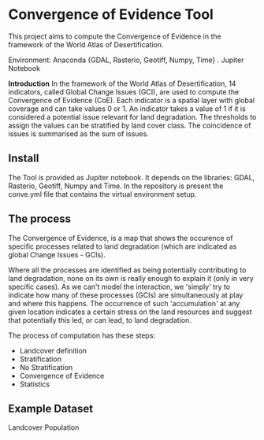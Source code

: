 # Convergence of Evidence Tool

This project aims to compute the Convergence of Evidence in the framework of the World Atlas of Desertification.

Environment: Anaconda {GDAL, Rasterio, Geotiff, Numpy, Time} . Jupiter Notebook

**Introduction**
In the framework of the World Atlas of Desertification, 14 indicators, called Global Change Issues (GCI), are used to compute the Convergence of Evidence (CoE). Each indicator is a spatial layer with global coverage and can take values 0 or 1. An indicator takes a value of 1 if it is considered a potential issue relevant for land degradation. The thresholds to assign the values can be stratified by land cover class. The coincidence of issues is summarised as the sum of issues.

## Install

The Tool is provided as Jupiter notebook. It depends on the libraries: GDAL, Rasterio, Geotiff, Numpy and Time.
In the repository is present the conve.yml file that contains the virtual environment setup.



## The process

The Convergence of Evidence, is a map that shows the occurence of specific processes related to land degradation (which are indicated as global Change Issues - GCIs). 

Where all the processes are identified as being potentially contributing to land degradation, none on its own is really enough to explain it (only in very specific cases). As we can't model the interaction, we 'simply' try to indicate how many of these processes (GCIs) are simultaneously at play and where this happens. The occurrence of such 'accumulation' at any given location indicates a certain stress on the land resources and suggest that potentially this led, or can lead, to land degradation. 

The process of computation has these steps:

* Landcover definition 
* Stratification 
* No Stratification 
* Convergence of Evidence 
* Statistics 



## Example Dataset

Landcover
Population

